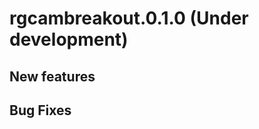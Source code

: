 <!-- ------------------------>
<!-- ------------------------>
# rgcambreakout.0.1.0 (Under development)
<!-- ------------------------>
<!-- ------------------------>

## New features

## Bug Fixes

